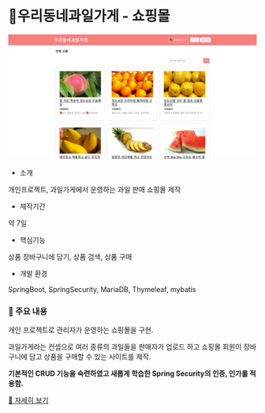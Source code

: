 # 🍍우리동네과일가게 - 쇼핑몰

![1번이미지](https://github.com/kimjisun5963/shoppingMall/blob/main/0-1.PNG)

- 소개

개인프로젝트, 과일가게에서 운영하는 과일 판매 쇼핑몰 제작

- 제작기간

약 7일

- 핵심기능

상품 장바구니에 담기, 상품 검색, 상품 구매

- 개발 환경

SpringBoot, SpringSecurity, MariaDB, Thymeleaf, mybatis

### 🔎 주요 내용
개인 프로젝트로 관리자가 운영하는 쇼핑몰을 구현.

과일가게라는 컨셉으로 여러 종류의 과일들을 판매자가 업로드 하고 쇼핑몰 회원이 장바구니에 담고 상품을 구매할 수 있는 사이트를 제작.

**기본적인 CRUD 기능을 숙련하였고 새롭게 학습한 Spring Security의 인증, 인가를 적용함.**

[📃 자세히 보기](https://drive.google.com/file/d/1NbhQwhtut15a9kj9D0wKoDrqvkrarnSx/view?usp=sharing)
